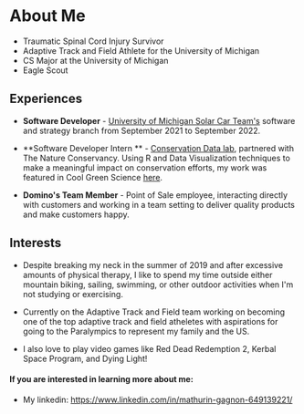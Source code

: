 # About Me

  - Traumatic Spinal Cord Injury Survivor
  - Adaptive Track and Field Athlete for the University of Michigan
  - CS Major at the University of Michigan
  - Eagle Scout

## Experiences

- **Software Developer** - [University of Michigan Solar Car Team's](https://www.solarcar.engin.umich.edu/) software and strategy branch from September 2021 to September 2022.

- **Software Developer Intern ** - [Conservation Data lab](https://conservationdatalab.org/), partnered with The Nature Conservancy. Using R and Data Visualization techniques to make a meaningful impact on conservation efforts, my work was featured in Cool Green Science [here](https://blog.nature.org/2022/03/02/whats-left-not-lost-a-story-of-recovery-and-the-evolution-of-a-new-shiny-app/).

- **Domino's Team Member** - Point of Sale employee, interacting directly with customers and working in a team setting to deliver quality products and make customers happy.


## Interests

- Despite breaking my neck in the summer of 2019 and after excessive amounts of physical therapy, I like to spend my time outside either mountain biking, sailing, swimming, or other outdoor activities when I'm not studying or exercising.

- Currently on the Adaptive Track and Field team working on becoming one of the top adaptive track and field atheletes with aspirations for going to the Paralympics to represent my family and the US.

- I also love to play video games like Red Dead Redemption 2, Kerbal Space Program, and Dying Light!

#### If you are interested in learning more about me:

- My linkedin: https://www.linkedin.com/in/mathurin-gagnon-649139221/
<!---
mtgagnon/mtgagnon is a ✨ special ✨ repository because its `README.md` (this file) appears on your GitHub profile.
You can click the Preview link to take a look at your changes.
--->
